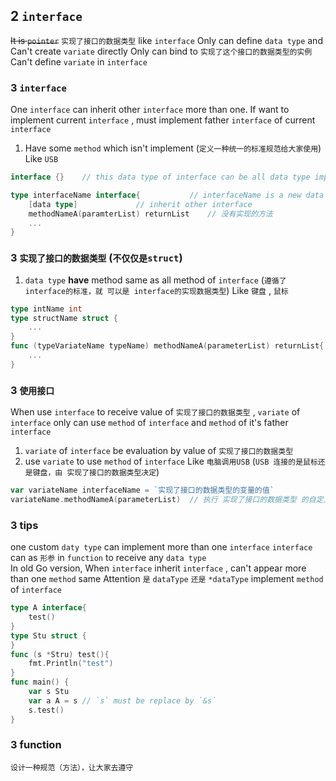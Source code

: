 ## 2 `interface`
~~It is `pointer`~~
`实现了接口的数据类型` like `interface` 
Only can define `data type` and Can't create `variate` directly
Only can bind to `实现了这个接口的数据类型的实例` 
Can't define `variate` in `interface` 

### 3  `interface` 
One `interface` can inherit other `interface` more than one. If want to implement current `interface` , must implement father `interface` of current `interface` 

1. Have some `method` which isn't implement (`定义一种统一的标准规范给大家使用`)
Like `USB` 
```go
interface {}	// this data type of interface can be all data type implement
```

```go
type interfaceName interface{			// interfaceName is a new data type
	[data type]				// inherit other interface
	methodNameA(paramterList) returnList	// 没有实现的方法
	...
}
```



### 3  `实现了接口的数据类型` (`不仅仅是struct`)
1. `data type` **have** method same as all method of `interface` (`遵循了interface的标准，就 可以是 interface的实现数据类型`)
Like `键盘` , `鼠标` 

```go
type intName int
type structName struct {
	...
}
func (typeVariateName typeName) methodNameA(parameterList) returnList{
	...
}
```




### 3  `使用接口` 
When use `interface` to receive value of `实现了接口的数据类型` , `variate` of `interface` only can use `method` of `interface` and `method` of it's father `interface` 
1. `variate` of `interface` be evaluation by value of `实现了接口的数据类型` 
2. use `variate` to use `method` of `interface` 
Like `电脑调用USB` (`USB 连接的是鼠标还是键盘，由 实现了接口的数据类型决定`)

```go
var variateName interfaceName = `实现了接口的数据类型的变量的值` 
variateName.methodNameA(parameterList)	// 执行 实现了接口的数据类型 的自定义的操作
```



### 3  tips
one custom `daty type` can implement more than one `interface` 
`interface` can as `形参` in `function` to receive any `data type`  
In old Go version, When `interface` inherit `interface` , can't appear more than one `method` same 
Attention `是` `dataType` `还是` `*dataType` implement `method` of `interface` 
```go
type A interface{
	test()
}
type Stu struct {
}
func (s *Stru) test(){
	fmt.Println("test")
}
func main() {
	var s Stu 
	var a A = s	// `s` must be replace by `&s` 
	s.test()
}
```



### 3  function
`设计一种规范（方法），让大家去遵守` 
